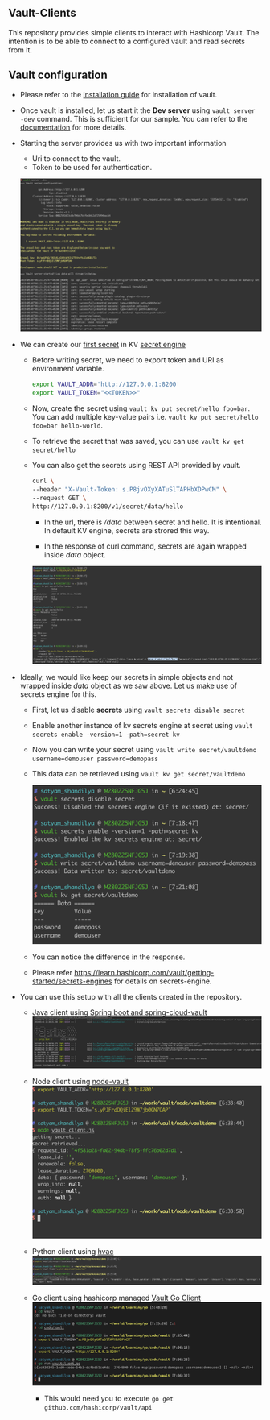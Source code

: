 ## Vault-Clients
This repository provides simple clients to interact with Hashicorp Vault. The intention is to be able to connect to a configured vault and read secrets from it.

## Vault configuration

- Please refer to the [installation guide](https://www.vaultproject.io/docs/install/) for installation of vault.

- Once vault is installed, let us start it the **Dev server** using `vault server -dev` command. This is sufficient for our sample. You can refer to the [documentation](https://learn.hashicorp.com/vault/getting-started/dev-server) for more details.

- Starting the server provides us with two important information
    - Uri to connect to the vault.
    - Token to be used for authentication.

    ![Dev Server Start](./images/dev_server_start.png)

- We can create our [first secret](https://learn.hashicorp.com/vault/getting-started/first-secret) in KV [secret engine](https://learn.hashicorp.com/vault/getting-started/secrets-engines)

    - Before writing secret, we need to export token and URI as environment variable.

        ```bash
        export VAULT_ADDR='http://127.0.0.1:8200'
        export VAULT_TOKEN="<<TOKEN>>"
        ```

    - Now, create the secret using `vault kv put secret/hello foo=bar`. You can add multiple key-value pairs i.e. `vault kv put secret/hello foo=bar hello-world`.

    - To retrieve the secret that was saved, you can use `vault kv get secret/hello`

    - You can also get the secrets using REST API provided by vault.
        ```sh
        curl \
        --header "X-Vault-Token: s.P8jvOXyXATuSlTAPHbXDPwCM" \
        --request GET \
        http://127.0.0.1:8200/v1/secret/data/hello
        ```

        - In the url, there is */data* between secret and hello. It is intentional. In default KV engine, secrets are strored this way. 

        - In the response of curl command, secrets are again wrapped inside *data* object.

        ![Dev Server Start](./images/first_secret.png)
    
- Ideally, we would like keep our secrets in simple objects and not wrapped inside *data* object as we saw above. Let us make use of secrets engine for this.

    - First, let us disable **secrets** using `vault secrets disable secret`

    - Enable another instance of kv secrets engine at secret using `vault secrets enable -version=1 -path=secret kv`

    - Now you can write your secret using `vault write secret/vaultdemo username=demouser password=demopass`

    - This data can be retrieved using `vault kv get secret/vaultdemo`
    
      ![Secrets Engine](./images/enable_secret_engine.png)

    - You can notice the difference in the response.

    - Please refer https://learn.hashicorp.com/vault/getting-started/secrets-engines for details on secrets-engine.

- You can use this setup with all the clients created in the repository.

    - Java client using [Spring boot and spring-cloud-vault](https://cloud.spring.io/spring-cloud-vault/)
    ![Java Client](./images/java_output.png)

    - Node client using [node-vault](https://github.com/kr1sp1n/node-vault)
    ![Node Client](./images/node_output.png)

    - Python client using [hvac](https://github.com/hvac/hvac)
    ![Python Client](./images/python_output.png)

    - Go client using hashicorp managed [Vault Go Client](https://github.com/hashicorp/vault/tree/master/api)
    ![Go Client](./images/go_output.png)

        - This would need you to execute `go get github.com/hashicorp/vault/api`
